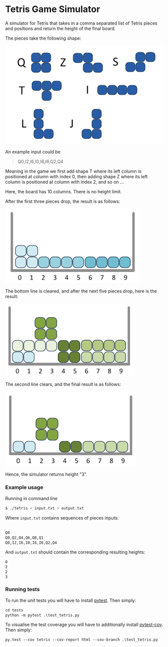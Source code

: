 # Tetris Game Simulator
A simulator for Tetris that takes in a comma separated list of Tetris pieces and positions and return the height of the final board.

The pieces take the following shape:

![tetris-pieces](.\static\tetris-pieces.png)

 An example input could be

> Q0,I2,I6,I0,I6,I6,Q2,Q4

Meaning in the game we first add shape T where its left column is positioned at column with index 0, then adding shape Z where its left column is positioned at column with index 2, and so on ...

Here, the board has 10 columns. There is no height limit.

After the first three pieces drop, the result is as follows:

![step-1](.\static\step-1.png)

The bottom line is cleared, and after the next five pieces drop, here is the result:

![step-2](.\static\step-2.png)

The second line clears, and the final result is as follows:

![step-3](.\static\step-3.png)

Hence, the simulator returns height "3".





### Example usage
Running in command line
```bash
$ ./tetris < input.txt > output.txt
```

Where `input.txt` contains sequences of pieces inputs:
```

Q0
Q0,Q2,Q4,Q6,Q8,Q1
Q0,I2,I6,I0,I6,I6,Q2,Q4
```

And `output.txt` should contain the corresponding resulting heights:
```
0
2
2
3
```





### Running tests

To run the unit tests you will have to install [pytest](https://docs.pytest.org/en/7.1.x/index.html). Then simply:
```shell
cd tests
python -m pytest .\test_tetris.py
```

To visualise the test coverage you will have to additionally install [pytest-cov](https://pypi.org/project/pytest-cov/). Then simply: 
```shell
py.test --cov tetris --cov-report html --cov-branch .\test_tetris.py
```

